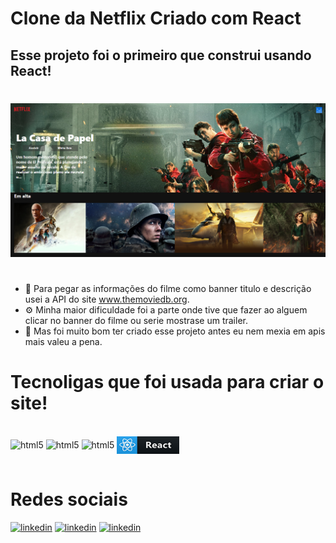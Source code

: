# Clone da Netflix Criado com React

## Esse projeto foi o primeiro que construi usando React!
#
![Clone-netflix](./banner.PNG)

##

#
- 📑 Para pegar as informações do filme como banner titulo e descrição usei a API do site www.themoviedb.org.
- ⚙️ Minha maior dificuldade foi a parte onde tive que fazer ao alguem clicar no banner do filme ou serie mostrase um trailer.
- 📕 Mas foi muito bom ter criado esse projeto antes eu nem mexia em apis mais valeu a pena.




# Tecnoligas que foi usada para criar o site!
<div style="display: inline_block"><br/>
<img align="center" alt="html5" src="https://img.shields.io/badge/HTML5-E34F26?style=for-the-badge&logo=html5&logoColor=white"/>
<img align="center" alt="html5" src="https://img.shields.io/badge/CSS3-1572B6?style=for-the-badge&logo=css3&logoColor=white"/>
<img align="center" alt="html5" src="https://img.shields.io/badge/JavaScript-F7DF1E?style=for-the-badge&logo=javascript&logoColor=black"/>
<img height="28" width="100" align="center" 
alt="React" src="./react-button.png"/>
</div>
<br>

# Redes sociais
[![linkedin](https://img.shields.io/badge/LinkedIn-0077B5?style=for-the-badge&logo=linkedin&logoColor=white)](https://www.linkedin.com/in/jo%C3%A3o-vitor-devjunior-oclubedosdez/)
[![linkedin](https://img.shields.io/badge/Gmail-D14836?style=for-the-badge&logo=gmail&logoColor=white)](https://mail.google.com/mail/u/0/#inbox)
[![linkedin](https://img.shields.io/badge/WhatsApp-25D366?style=for-the-badge&logo=whatsapp&logoColor=white)](https://chat.whatsapp.com/CrKyDGXhhtA6UDnPnu6gol)


